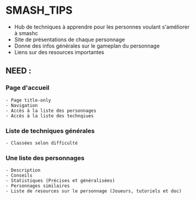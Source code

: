 # SMASH_TIPS

- Hub de techniques à apprendre pour les personnes voulant s'améliorer à smashc
- Site de présentations de chaque personnage
- Donne des infos générales sur le gameplan du personnage
- Liens sur des resources importantes

## NEED :
### Page d'accueil
	- Page title-only
	- Navigation
	- Accès à la liste des personnages
	- Accès à la liste des technqiues
	
### Liste de techniques générales
	- Classées selon difficulté

### Une liste des personnages
	- Description
	- Conseils
	- Statistiques (Précises et généralisées)
	- Personnages similaires
	- Liste de resources sur le personnage (Joueurs, tutoriels et doc)
